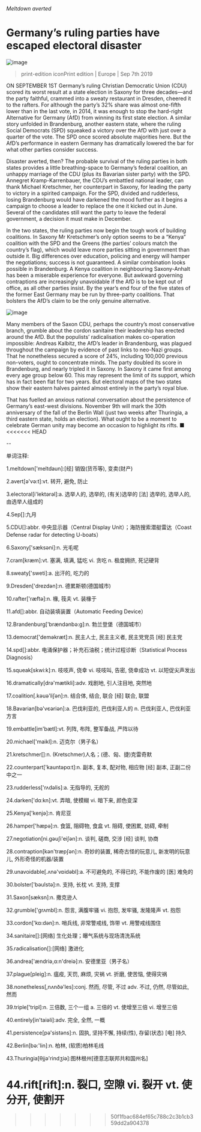 ###### Meltdown averted
# Germany’s ruling parties have escaped electoral disaster 
![image](images/20190907_eup501.jpg) 
> print-edition iconPrint edition | Europe | Sep 7th 2019 
ON SEPTEMBER 1ST Germany’s ruling Christian Democratic Union (CDU) scored its worst result at a state election in Saxony for three decades—and the party faithful, crammed into a sweaty restaurant in Dresden, cheered it to the rafters. For although the party’s 32% share was almost one-fifth lower than in the last vote, in 2014, it was enough to stop the hard-right Alternative for Germany (AfD) from winning its first state election. A similar story unfolded in Brandenburg, another eastern state, where the ruling Social Democrats (SPD) squeaked a victory over the AfD with just over a quarter of the vote. The SPD once scored absolute majorities here. But the AfD’s performance in eastern Germany has dramatically lowered the bar for what other parties consider success. 
Disaster averted, then? The probable survival of the ruling parties in both states provides a little breathing-space to Germany’s federal coalition, an unhappy marriage of the CDU (plus its Bavarian sister party) with the SPD. Annegret Kramp-Karrenbauer, the CDU’s embattled national leader, can thank Michael Kretschmer, her counterpart in Saxony, for leading the party to victory in a spirited campaign. For the SPD, divided and rudderless, losing Brandenburg would have darkened the mood further as it begins a campaign to choose a leader to replace the one it kicked out in June. Several of the candidates still want the party to leave the federal government, a decision it must make in December. 
In the two states, the ruling parties now begin the tough work of building coalitions. In Saxony Mr Kretschmer’s only option seems to be a “Kenya” coalition with the SPD and the Greens (the parties’ colours match the country’s flag), which would leave more parties sitting in government than outside it. Big differences over education, policing and energy will hamper the negotiations; success is not guaranteed. A similar combination looks possible in Brandenburg. A Kenya coalition in neighbouring Saxony-Anhalt has been a miserable experience for everyone. But awkward governing contraptions are increasingly unavoidable if the AfD is to be kept out of office, as all other parties insist. By the year’s end four of the five states of the former East Germany may be run by three-party coalitions. That bolsters the AfD’s claim to be the only genuine alternative. 
![image](images/20190907_EUC679.png) 
Many members of the Saxon CDU, perhaps the country’s most conservative branch, grumble about the cordon sanitaire their leadership has erected around the AfD. But the populists’ radicalisation makes co-operation impossible: Andreas Kalbitz, the AfD’s leader in Brandenburg, was plagued throughout the campaign by evidence of past links to neo-Nazi groups. That he nonetheless secured a score of 24%, including 100,000 previous non-voters, ought to concentrate minds. The party doubled its score in Brandenburg, and nearly tripled it in Saxony. In Saxony it came first among every age group below 60. This may represent the limit of its support, which has in fact been flat for two years. But electoral maps of the two states show their eastern halves painted almost entirely in the party’s royal blue. 
That has fuelled an anxious national conversation about the persistence of Germany’s east-west divisions. November 9th will mark the 30th anniversary of the fall of the Berlin Wall (just two weeks after Thuringia, a third eastern state, holds an election). What ought to be a moment to celebrate German unity may become an occasion to highlight its rifts. ■ 
<<<<<<< HEAD
-- 
 单词注释:
1.meltdown['meltdaun]:[经] 销毁(货币等), 变卖(财产) 
2.avert[ә'vә:t]:vt. 转开, 避免, 防止 
3.electoral[i'lektәrәl]:a. 选举人的, 选举的, (有关)选举的 [法] 选举的, 选举人的, 由选举人组成的 
4.Sep[]:九月 
5.CDU[]:abbr. 中央显示器（Central Display Unit）；海防搜索潜艇雷达（Coast Defense radar for detecting U-boats） 
6.Saxony['sæksәni]:n. 光毛呢 
7.cram[kræm]:vt. 塞满, 填满, 猛吃 vi. 贪吃 n. 极度拥挤, 死记硬背 
8.sweaty['sweti]:a. 出汗的, 吃力的 
9.Dresden['drezdәn]:n. 德累斯顿(德国城市) 
10.rafter['ræftә]:n. 椽, 筏夫 vt. 装椽于 
11.afd[]:abbr. 自动装填装置（Automatic Feeding Device） 
12.Brandenburg['brændənbə:ɡ]:n. 勃兰登堡（德国城市） 
13.democrat['demәkræt]:n. 民主人士, 民主主义者, 民主党党员 [经] 民主党 
14.spd[]:abbr. 电涌保护器；补充石油税；统计过程诊断（Statistical Process Diagnosis） 
15.squeak[skwi:k]:n. 吱吱声, 侥幸 vi. 吱吱叫, 告密, 侥幸成功 vt. 以短促尖声发出 
16.dramatically[drә'mætikli]:adv. 戏剧地, 引人注目地, 突然地 
17.coalition[.kәuә'liʃәn]:n. 结合体, 结合, 联合 [经] 联合, 联盟 
18.Bavarian[bә'vєәriәn]:a. 巴伐利亚的, 巴伐利亚人的 n. 巴伐利亚人, 巴伐利亚方言 
19.embattle[im'bætl]:vt. 列阵, 布阵, 整军备战, 严阵以待 
20.michael['maikl]:n. 迈克尔（男子名） 
21.kretschmer[]:n. (Kretschmer)人名；(德、匈、捷)克雷奇默 
22.counterpart['kauntәpɑ:t]:n. 副本, 复本, 配对物, 相应物 [经] 副本, 正副二份中之一 
23.rudderless['rʌdәlis]:a. 无指导的, 无舵的 
24.darken['dɑ:kn]:vt. 弄暗, 使模糊 vi. 暗下来, 颜色变深 
25.Kenya['kenjә]:n. 肯尼亚 
26.hamper['hæpә]:n. 食篮, 阻碍物, 食盒 vt. 阻碍, 使困累, 妨碍, 牵制 
27.negotiation[ni.gәuʃi'eiʃәn]:n. 谈判, 磋商, 交涉 [经] 谈判, 协商 
28.contraption[kәn'træpʃәn]:n. 奇妙的装置, 稀奇古怪的玩意儿, 新发明的玩意儿, 外形奇怪的机器/装置 
29.unavoidable[.ʌnә'vɒidәbl]:a. 不可避免的, 不得已的, 不能作废的 [医] 难免的 
30.bolster['bәulstә]:n. 支持, 长枕 vt. 支持, 支撑 
31.Saxon[sæksn]:n. 撒克逊人 
32.grumble['grʌmbl]:n. 怨言, 满腹牢骚 vi. 抱怨, 发牢骚, 发隆隆声 vt. 抱怨 
33.cordon['kɒ:dәn]:n. 哨兵线, 非常警戒线, 饰带 vt. 用警戒线围住 
34.sanitaire[]:[网络] 生化处理；曝气系统与现场清洗系统 
35.radicalisation[]:[网络] 激进化 
36.andrea['ændriә,ɑ:n'dreiә]:n. 安德里亚（男子名） 
37.plague[pleig]:n. 瘟疫, 天罚, 麻烦, 灾祸 vt. 折磨, 使苦恼, 使得灾祸 
38.nonetheless[,nʌnðә'les]:conj. 然而, 尽管, 不过 adv. 不过, 仍然, 尽管如此, 然而 
39.triple['tripl]:n. 三倍数, 三个一组 a. 三倍的 vt. 使增至三倍 vi. 增至三倍 
40.entirely[in'taiәli]:adv. 完全, 全然, 一概 
41.persistence[pә'sistәns]:n. 固执, 坚持不懈, 持续(性), 存留(状态) [电] 持久 
42.Berlin[bә:'lin]:n. 柏林, (软质)柏林毛线 
43.Thuringia[θjjә'rindʒiә]:图林根州[德意志联邦共和国州名] 
44.rift[rift]:n. 裂口, 空隙 vi. 裂开 vt. 使分开, 使割开 
=======
>>>>>>> 50f1fbac684ef65c788c2c3b1cb359dd2a904378
